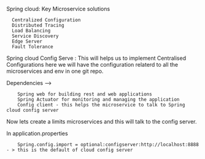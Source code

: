 Spring cloud: Key Microservice solutions

      Centralized Configuration
      Distributed Tracing
      Load Balancing
      Service Discovery
      Edge Server
      Fault Tolerance


Spring cloud Config Serve : This will helps us to implement Centralised Configurations here we will have the configuration relaterd to all the microservices and env in one git repo. 


Dependencies --> 

        Spring web for building rest and web applications
        Spring Actuator for monitoring and managing the application
        Config client - this helps the microservice to talk to Spring cloud config server


Now lets create a limits microservices and this will talk to the config server. 

In application.properties

        Spring.config.import = optional:configserver:http://localhost:8888    - > this is the default of cloud config server 

 
